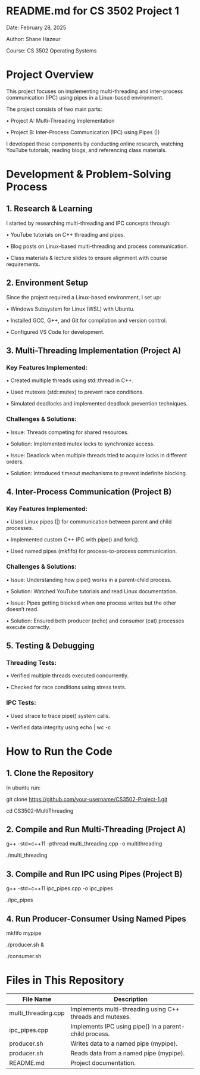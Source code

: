 # README.md for CS 3502 Project 1
Date: February 28, 2025

Author: Shane Hazeur

Course: CS 3502 Operating Systems


# Project Overview

This project focuses on implementing multi-threading and inter-process communication (IPC) using pipes in a Linux-based environment.

The project consists of two main parts:

• Project A: Multi-Threading Implementation

• Project B: Inter-Process Communication (IPC) using Pipes (|)

I developed these components by conducting online research, watching YouTube tutorials, reading blogs, and referencing class materials.


# Development & Problem-Solving Process

## 1. Research & Learning
I started by researching multi-threading and IPC concepts through:

• YouTube tutorials on C++ threading and pipes.

• Blog posts on Linux-based multi-threading and process communication.

• Class materials & lecture slides to ensure alignment with course requirements.


## 2. Environment Setup
Since the project required a Linux-based environment, I set up:

• Windows Subsystem for Linux (WSL) with Ubuntu.

• Installed GCC, G++, and Git for compilation and version control.

• Configured VS Code for development.


## 3. Multi-Threading Implementation (Project A)
### Key Features Implemented:

• Created multiple threads using std::thread in C++.

• Used mutexes (std::mutex) to prevent race conditions.

• Simulated deadlocks and implemented deadlock prevention techniques.


### Challenges & Solutions:

• Issue: Threads competing for shared resources.

• Solution: Implemented mutex locks to synchronize access.


• Issue: Deadlock when multiple threads tried to acquire locks in different orders.

• Solution: Introduced timeout mechanisms to prevent indefinite blocking.


## 4. Inter-Process Communication (Project B)
### Key Features Implemented:

• Used Linux pipes (|) for communication between parent and child processes.

• Implemented custom C++ IPC with pipe() and fork().

• Used named pipes (mkfifo) for process-to-process communication.


### Challenges & Solutions:

• Issue: Understanding how pipe() works in a parent-child process.

• Solution: Watched YouTube tutorials and read Linux documentation.


• Issue: Pipes getting blocked when one process writes but the other doesn’t read.

• Solution: Ensured both producer (echo) and consumer (cat) processes execute correctly.


## 5. Testing & Debugging
### Threading Tests:

• Verified multiple threads executed concurrently.

• Checked for race conditions using stress tests.


### IPC Tests:

• Used strace to trace pipe() system calls.

• Verified data integrity using echo | wc -c


# How to Run the Code

## 1. Clone the Repository
In ubuntu run:

git clone https://github.com/your-username/CS3502-Project-1.git

cd CS3502-MultiThreading


## 2. Compile and Run Multi-Threading (Project A)

g++ -std=c++11 -pthread multi_threading.cpp -o multithreading

./multi_threading


## 3. Compile and Run IPC using Pipes (Project B)

g++ -std=c++11 ipc_pipes.cpp -o ipc_pipes

./ipc_pipes


## 4. Run Producer-Consumer Using Named Pipes

mkfifo mypipe

./producer.sh &

./consumer.sh


# Files in This Repository

| File Name   | Description |
| ------------- | ------------- |
| multi_threading.cpp  | Implements multi-threading using C++ threads and mutexes.  |
| ipc_pipes.cpp	  | Implements IPC using pipe() in a parent-child process.  |
| producer.sh  | Writes data to a named pipe (mypipe).  |
| producer.sh  | Reads data from a named pipe (mypipe).  |
| README.md  | Project documentation.  |


